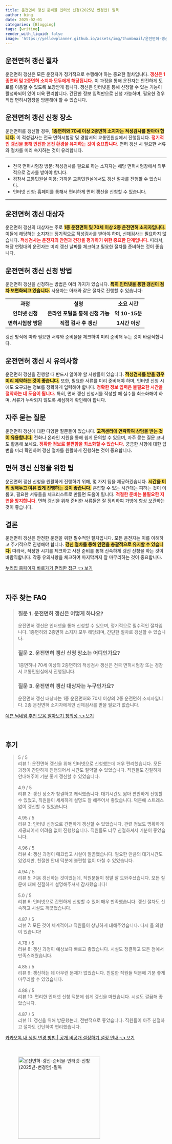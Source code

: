 ```yaml
---
title: 운전면허 갱신 준비물 인터넷 신청(2025년 변경안) 필독
author: bing
date: 2025-02-01
categories: [Blogging]
tags: [writing]
render_with_liquid: false
image: 'https://yellowplanner.github.io/assets/img/thumbnail/운전면허-갱신-준비물-인터넷-신청(2025년-변경안)-필독.webp'
---
```



<h2 id='운전면허_갱신_절차'>운전면허 갱신 절차</h2>

<p>운전면허 갱신은 모든 운전자가 정기적으로 수행해야 하는 중요한 절차입니다. <b><span style="color: #ee2323;">갱신은 1종면허 및 2종면허 소지자 모두에게 해당됩니다.</span></b> 이 과정을 통해 운전자는 안전하게 도로를 이용할 수 있도록 보장받게 됩니다. 갱신은 인터넷을 통해 신청할 수 있는 기능이 활성화되어 있어 더욱 편리합니다. 간단한 정보 입력만으로 신청 가능하며, 필요한 경우 직접 면허시험장을 방문해야 할 수 있습니다.</p>

<h2 id='운전면허_갱신_신청장소'>운전면허 갱신 신청 장소</h2>

<p>운전면허를 갱신할 경우, <b><span style="background-color: #ffe066;">1종면허와 70세 이상 2종면허 소지자는 적성검사를 받아야 합니다.</span></b> 이 적성검사는 전국 면허시험장 및 경참서의 교통민원실에서 진행됩니다. <b><span style="color: #ee2323;">정기적인 갱신을 통해 안전한 운전 환경을 유지하는 것이 중요합니다.</span></b> 면허 갱신 시 필요한 서류와 절차를 미리 숙지하는 것이 유리합니다.</p>

<hr />

<ul>
    <li>전국 면허시험장 방문: 적성검사를 필요로 하는 소지자는 해당 면허시험장에서 의무적으로 검사를 받아야 합니다.</li>
    <li>경참서 교통민원실 이용: 가까운 교통민원실에서도 갱신 절차를 진행할 수 있습니다.</li>
    <li>인터넷 신청: 홈페이를 통해서 편리하게 면허 갱신을 신청할 수 있습니다.</li>
</ul>

<hr />

<h2 id='운전면허_갱신_대상자'>운전면허 갱신 대상자</h2>

<p>운전면허 갱신의 대상자는 주로 <b><span style="background-color: #ffe066;">1종 운전면허 및 70세 이상 2종 운전면허 소지자입니다.</span></b> 이들에 해당하는 소지자는 정기적으로 적성검사를 받아야 하며, 신체검사는 필요하지 않습니다. <b><span style="color: #ee2323;">적성검사는 운전자의 안전과 건강을 평가하기 위한 중요한 단계입니다.</span></b> 따라서, 해당 연령대의 운전자는 미리 갱신 날짜를 체크하고 필요한 절차를 준비하는 것이 좋습니다.</p>

<h2 id='운전면허_갱신_신청_방법'>운전면허 갱신 신청 방법</h2>

<p>운전면허 갱신을 신청하는 방법은 여러 가지가 있습니다. <b><span style="background-color: #ffe066;">특히 인터넷을 통한 갱신이 점차 보편화되고 있습니다.</span></b> 사용자는 아래와 같은 절차로 진행할 수 있습니다:</p>

<table>
    <tr>
        <td style="text-align: center; height: 17px;"><b>과정</b></td>
        <td style="text-align: center; height: 17px;"><b>설명</b></td>
        <td style="text-align: center; height: 17px;"><b>소요 시간</b></td>
    </tr>
    <tr>
        <td style="text-align: center; height: 17px;"><b>인터넷 신청</b></td>
        <td style="text-align: center; height: 17px;"><b>온라인 포털을 통해 신청 가능</b></td>
        <td style="text-align: center; height: 17px;"><b>약 10-15분</b></td>
    </tr>
    <tr>
        <td style="text-align: center; height: 17px;"><b>면허시험장 방문</b></td>
        <td style="text-align: center; height: 17px;"><b>직접 검사 후 갱신</b></td>
        <td style="text-align: center; height: 17px;"><b>1시간 이상</b></td>
    </tr>
</table>

<p>갱신 방식에 따라 필요한 서류와 준비물을 체크하여 미리 준비해 두는 것이 바람직합니다.</p>

<h2 id='운전면허_갱신_시_유의사항'>운전면허 갱신 시 유의사항</h2>

<p>운전면허 갱신을 진행할 때 반드시 알아야 할 사항들이 있습니다. <b><span style="background-color: #ffe066;">적성검사를 받을 경우 미리 예약하는 것이 좋습니다.</span></b> 또한, 필요한 서류를 미리 준비해야 하며, 인터넷 신청 시에도 요구되는 정보를 정확하게 입력해야 합니다. <b><span style="color: #ee2323;">정확한 정보 입력은 불필요한 시간을 절약하는 데 도움이 됩니다.</span></b> 특히, 면허 갱신 신청서를 작성할 때 실수를 최소화해야 하며, 서류가 누락되지 않도록 세심하게 확인해야 합니다.</p>

<h2 id='자주_묻는_질문'>자주 묻는 질문</h2>

<p>운전면허 갱신에 대한 다양한 질문들이 있습니다. <b><span style="background-color: #ffe066;">고객센터에 연락하여 상담을 받는 것이 유용합니다.</span></b> 전화나 온라인 지원을 통해 쉽게 문의할 수 있으며, 자주 묻는 질문 코너도 활용해 보세요. <b><span style="color: #ee2323;">정확한 정보로 불편함을 최소화할 수 있습니다.</span></b> 궁금한 사항에 대한 답변을 미리 확인하여 갱신 절차를 원활하게 진행하는 것이 중요합니다.</p>

<h2 id='면허_갱신_신청을_위한_팁'>면허 갱신 신청을 위한 팁</h2>

<p>운전면허 갱신 신청을 원활하게 진행하기 위해, 몇 가지 팁을 제공하겠습니다. <b><span style="background-color: #ffe066;">시간을 미리 정해두고 여유 있게 진행하는 것이 좋습니다.</span></b> 혼잡할 수 있는 시간대는 피하는 것이 이롭고, 필요한 서류들을 체크리스트로 만들면 도움이 됩니다. <b><span style="color: #ee2323;">적절한 준비는 불필요한 지연을 방지합니다.</span></b> 면허 갱신을 위해 준비한 서류들은 잘 정리하여 가방에 항상 보관하는 것이 좋습니다.</p>

<h2 id='결론'>결론</h2>

<p>운전면허 갱신은 안전한 운전을 위한 필수적인 절차입니다. 모든 운전자는 이를 이해하고 주기적으로 진행해야 합니다. <b><span style="background-color: #ffe066;">갱신 절차를 통해 안전을 총괄적으로 유지할 수 있습니다.</span></b> 따라서, 적정한 시기를 체크하고 사전 준비를 통해 신속하게 갱신 신청을 하는 것이 바람직합니다. 각종 유의사항을 체크하여 마지막까지 잘 마무리하는 것이 중요합니다.</p>


<p><a class="click-button" title="누리집 홈페이지 바로가기 편리한 접근" href="https://yellowplanner.github.io/posts/%EB%88%84%EB%A6%AC%EC%A7%91-%ED%99%88%ED%8E%98%EC%9D%B4%EC%A7%80-%EB%B0%94%EB%A1%9C%EA%B0%80%EA%B8%B0-%ED%8E%B8%EB%A6%AC%ED%95%9C-%EC%A0%91%EA%B7%BC/" rel="dofollow">누리집 홈페이지 바로가기 편리한 접근 👈 보기</a></p><br>
<h2 id='자주_찾는_FAQ'>자주 찾는 FAQ</h2>
<div itemscope="" itemtype="https://schema.org/FAQPage"> 
<blockquote> 
<div itemscope="" itemprop="mainEntity" itemtype="https://schema.org/Question"> 
<h3 itemprop="name">질문 1. 운전면허 갱신은 어떻게 하나요?</h3> 
<div itemscope="" itemprop="acceptedAnswer" itemtype="https://schema.org/Answer"> 
<span itemprop="text"> 
<p>운전면허 갱신은 인터넷을 통해 신청할 수 있으며, 정기적으로 필수적인 절차입니다. 1종면허와 2종면허 소지자 모두 해당되며, 간단한 절차로 갱신할 수 있습니다.</p> 
</span> 
</div> 
</div> 

<div itemscope="" itemprop="mainEntity" itemtype="https://schema.org/Question"> 
<h3 itemprop="name">질문 2. 운전면허 갱신 신청 장소는 어디인가요?</h3> 
<div itemscope="" itemprop="acceptedAnswer" itemtype="https://schema.org/Answer"> 
<span itemprop="text"> 
<p>1종면허나 70세 이상의 2종면허의 적성검사 갱신은 전국 면허시험장 또는 경참서 교통민원실에서 진행됩니다.</p> 
</span> 
</div> 
</div> 

<div itemscope="" itemprop="mainEntity" itemtype="https://schema.org/Question"> 
<h3 itemprop="name">질문 3. 운전면허 갱신 대상자는 누구인가요?</h3> 
<div itemscope="" itemprop="acceptedAnswer" itemtype="https://schema.org/Answer"> 
<span itemprop="text"> 
<p>운전면허 갱신 대상자는 1종 운전면허와 70세 이상의 2종 운전면허 소지자입니다. 2종 운전면허 소지자에게만 신체검사를 받을 필요가 없습니다.</p> 
</span> 
</div> 
</div> 

</blockquote> 
</div>
<p><a class="click-button" title="예쁜 닉네임 추천 모음 알아보기 창의성" href="https://yellowplanner.github.io/posts/%EC%98%88%EC%81%9C-%EB%8B%89%EB%84%A4%EC%9E%84-%EC%B6%94%EC%B2%9C-%EB%AA%A8%EC%9D%8C-%EC%95%8C%EC%95%84%EB%B3%B4%EA%B8%B0-%EC%B0%BD%EC%9D%98%EC%84%B1/" rel="dofollow">예쁜 닉네임 추천 모음 알아보기 창의성 👈 보기</a></p><br>
<h2 id='후기'>후기</h2>
<div itemscope itemtype="https://schema.org/Product">
  <blockquote>
  <div itemprop="review" itemscope itemtype="https://schema.org/Review">
      <div itemprop="reviewRating" itemscope itemtype="https://schema.org/Rating"> <span itemprop="ratingValue">5</span> / <span itemprop="bestRating">5</span> </div>
      <span itemprop="reviewBody">리뷰 1: 운전면허 갱신을 위해 인터넷으로 신청했는데 매우 편리했습니다. 모든 과정이 간단하게 진행되어서 시간도 절약할 수 있었습니다. 직원들도 친절하게 안내해주어 기분 좋게 갱신할 수 있었습니다.</span>
  </div>
  <br>
  <div itemprop="review" itemscope itemtype="https://schema.org/Review">
      <div itemprop="reviewRating" itemscope itemtype="https://schema.org/Rating"> <span itemprop="ratingValue">4.9</span> / <span itemprop="bestRating">5</span> </div>
      <span itemprop="reviewBody">리뷰 2: 갱신 장소가 청결하고 쾌적했습니다. 대기시간도 짧아 편안하게 진행할 수 있었고, 직원들이 세세하게 설명도 잘 해주어서 좋았습니다. 덕분에 스트레스 없이 갱신할 수 있었습니다.</span>
  </div>
  <br>
  <div itemprop="review" itemscope itemtype="https://schema.org/Review">
      <div itemprop="reviewRating" itemscope itemtype="https://schema.org/Rating"> <span itemprop="ratingValue">4.95</span> / <span itemprop="bestRating">5</span> </div>
      <span itemprop="reviewBody">리뷰 3: 인터넷 신청으로 간편하게 갱신할 수 있었습니다. 관련 정보도 명확하게 제공되어서 어려움 없이 진행했습니다. 직원들도 너무 친절하셔서 기분이 좋았습니다.</span>
  </div>
  <br>
  <div itemprop="review" itemscope itemtype="https://schema.org/Review">
      <div itemprop="reviewRating" itemscope itemtype="https://schema.org/Rating"> <span itemprop="ratingValue">4.96</span> / <span itemprop="bestRating">5</span> </div>
      <span itemprop="reviewBody">리뷰 4: 갱신 과정이 매끄럽고 시설이 깔끔했습니다. 필요한 만큼의 대기시간도 있었지만, 친절한 안내 덕분에 불편함 없이 마칠 수 있었습니다.</span>
  </div>
  <br>
  <div itemprop="review" itemscope itemtype="https://schema.org/Review">
      <div itemprop="reviewRating" itemscope itemtype="https://schema.org/Rating"> <span itemprop="ratingValue">4.94</span> / <span itemprop="bestRating">5</span> </div>
      <span itemprop="reviewBody">리뷰 5: 처음 갱신하는 것이었는데, 직원분들이 정말 잘 도와주셨습니다. 모든 질문에 대해 친절하게 설명해주셔서 감사했습니다!</span>
  </div>
  <br>
  <div itemprop="review" itemscope itemtype="https://schema.org/Review">
      <div itemprop="reviewRating" itemscope itemtype="https://schema.org/Rating"> <span itemprop="ratingValue">5.0</span> / <span itemprop="bestRating">5</span> </div>
      <span itemprop="reviewBody">리뷰 6: 인터넷으로 간편하게 신청할 수 있어 매우 만족했습니다. 갱신 절차도 신속하고 시설도 깨끗했습니다.</span>
  </div>
  <br>
  <div itemprop="review" itemscope itemtype="https://schema.org/Review">
      <div itemprop="reviewRating" itemscope itemtype="https://schema.org/Rating"> <span itemprop="ratingValue">4.87</span> / <span itemprop="bestRating">5</span> </div>
      <span itemprop="reviewBody">리뷰 7: 모든 것이 체계적이고 직원들이 상냥하게 대해주었습니다. 다시 올 의향이 있습니다!</span>
  </div>
  <br>
  <div itemprop="review" itemscope itemtype="https://schema.org/Review">
      <div itemprop="reviewRating" itemscope itemtype="https://schema.org/Rating"> <span itemprop="ratingValue">4.78</span> / <span itemprop="bestRating">5</span> </div>
      <span itemprop="reviewBody">리뷰 8: 갱신 과정이 예상보다 빠르고 좋았습니다. 시설도 청결하고 모든 점에서 만족스러웠습니다.</span>
  </div>
  <br>
  <div itemprop="review" itemscope itemtype="https://schema.org/Review">
      <div itemprop="reviewRating" itemscope itemtype="https://schema.org/Rating"> <span itemprop="ratingValue">4.85</span> / <span itemprop="bestRating">5</span> </div>
      <span itemprop="reviewBody">리뷰 9: 갱신하는 데 아무런 문제가 없었습니다. 친절한 직원들 덕분에 기분 좋게 마무리할 수 있었습니다.</span>
  </div>
  <br>
  <div itemprop="review" itemscope itemtype="https://schema.org/Review">
      <div itemprop="reviewRating" itemscope itemtype="https://schema.org/Rating"> <span itemprop="ratingValue">4.88</span> / <span itemprop="bestRating">5</span> </div>
      <span itemprop="reviewBody">리뷰 10: 편리한 인터넷 신청 덕분에 쉽게 갱신을 마쳤습니다. 시설도 깔끔해 좋았습니다.</span>
  </div>
  <br>
  <div itemprop="review" itemscope itemtype="https://schema.org/Review">
      <div itemprop="reviewRating" itemscope itemtype="https://schema.org/Rating"> <span itemprop="ratingValue">4.87</span> / <span itemprop="bestRating">5</span> </div>
      <span itemprop="reviewBody">리뷰 11: 갱신을 위해 방문했는데, 전반적으로 좋았습니다. 직원들이 아주 친절하고 절차도 간단하여 편리했습니다.</span>
  </div>
  </blockquote>
</div>
<p><a class="click-button" title="카카오톡 내 생일 변경 방법 | 공개 비공개 설정하기 설정 안내" href="https://yellowplanner.github.io/posts/%EC%B9%B4%EC%B9%B4%EC%98%A4%ED%86%A1-%EB%82%B4-%EC%83%9D%EC%9D%BC-%EB%B3%80%EA%B2%BD-%EB%B0%A9%EB%B2%95-%EA%B3%B5%EA%B0%9C-%EB%B9%84%EA%B3%B5%EA%B0%9C-%EC%84%A4%EC%A0%95%ED%95%98%EA%B8%B0-%EC%84%A4%EC%A0%95-%EC%95%88%EB%82%B4/" rel="dofollow">카카오톡 내 생일 변경 방법 | 공개 비공개 설정하기 설정 안내 👈 보기</a></p><br>
<figure class="image"><img src="https://yellowplanner.github.io/assets/img/thumbnail/운전면허-갱신-준비물-인터넷-신청(2025년-변경안)-필독.webp" alt="운전면허-갱신-준비물-인터넷-신청(2025년-변경안)-필독" width="256" height="256"></figure>